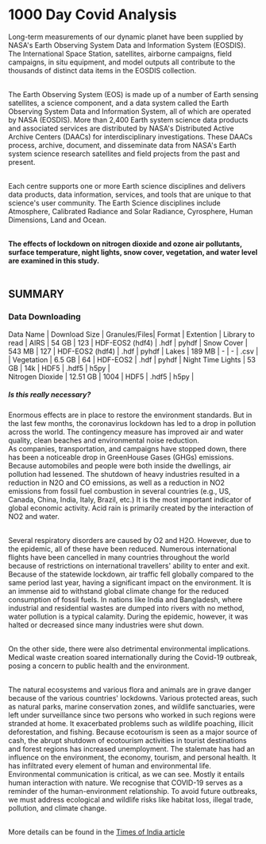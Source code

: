 # 1000 Day Covid Analysis
Long-term measurements of our dynamic planet have been supplied by NASA's Earth Observing System Data and Information System (EOSDIS). The International Space Station, satellites, airborne campaigns, field campaigns, in situ equipment, and model outputs all contribute to the thousands of distinct data items in the EOSDIS collection.<br><br>

The Earth Observing System (EOS) is made up of a number of Earth sensing satellites, a science component, and a data system called the Earth Observing System Data and Information System, all of which are operated by NASA (EOSDIS). More than 2,400 Earth system science data products and associated services are distributed by NASA's Distributed Active Archive Centers (DAACs) for interdisciplinary investigations. These DAACs process, archive, document, and disseminate data from NASA's Earth system science research satellites and field projects from the past and present.<br><br>

Each centre supports one or more Earth science disciplines and delivers data products, data information, services, and tools that are unique to that science's user community. The Earth Science disciplines include Atmosphere, Calibrated Radiance and Solar Radiance, Cyrosphere, Human Dimensions, Land and Ocean.<br><br>

**The effects of lockdown on nitrogen dioxide and ozone air pollutants, surface temperature, night lights, snow cover, vegetation, and water level are examined in this study.**<br><br>

## SUMMARY
### Data Downloading
Data Name         | Download Size | Granules/Files| Format          | Extention | Library to read |
AIRS              | 54 GB         | 123           | HDF-EOS2 (hdf4) | .hdf      | pyhdf           |
Snow Cover        | 543 MB        | 127           | HDF-EOS2 (hdf4) | .hdf      | pyhdf           |
Lakes             | 189 MB        | -             | -               | .csv      |                 |
Vegetation        | 6.5 GB        | 64            | HDF-EOS2        | .hdf      | pyhdf           |
Night Time Lights | 53 GB         | 14k           | HDF5            | .hdf5     | h5py            |  
Nitrogen Dioxide  | 12.51 GB      | 1004          | HDF5            | .hdf5     | h5py            |


##### Is this really necessary?<br>
Enormous effects are in place to restore the environment standards. But in the last few months, the coronavirus lockdown has led to a drop in pollution across the world. The contingency measure has improved air and water quality, clean beaches and environmental noise reduction.<br> As companies, transportation, and campaigns have stopped down, there has been a noticeable drop in GreenHouse Gases (GHGs) emissions. Because automobiles and people were both inside the dwellings, air pollution had lessened. The shutdown of heavy industries resulted in a reduction in N2O and CO emissions, as well as a reduction in NO2 emissions from fossil fuel combustion in several countries (e.g., US, Canada, China, India, Italy, Brazil, etc.) It is the most important indicator of global economic activity. Acid rain is primarily created by the interaction of NO2 and water.<br><br>

Several respiratory disorders are caused by O2 and H2O. However, due to the epidemic, all of these have been reduced. Numerous international flights have been cancelled in many countries throughout the world because of restrictions on international travellers' ability to enter and exit. Because of the statewide lockdown, air traffic fell globally compared to the same period last year, having a significant impact on the environment. It is an immense aid to withstand global climate change for the reduced consumption of fossil fuels. In nations like India and Bangladesh, where industrial and residential wastes are dumped into rivers with no method, water pollution is a typical calamity. During the epidemic, however, it was halted or decreased since many industries were shut down.<br><br>

On the other side, there were also detrimental environmental implications. Medical waste creation soared internationally during the Covid-19 outbreak, posing a concern to public health and the environment.<br><br>

The natural ecosystems and various flora and animals are in grave danger because of the various countries' lockdowns. Various protected areas, such as natural parks, marine conservation zones, and wildlife sanctuaries, were left under surveillance since two persons who worked in such regions were stranded at home. It exacerbated problems such as wildlife poaching, illicit deforestation, and fishing. Because ecotourism is seen as a major source of cash, the abrupt shutdown of ecotourism activities in tourist destinations and forest regions has increased unemployment. The stalemate has had an influence on the environment, the economy, tourism, and personal health. It has infiltrated every element of human and environmental life. Environmental communication is critical, as we can see. Mostly it entails human interaction with nature. We recognise that COVID-19 serves as a reminder of the human-environment relationship. To avoid future outbreaks, we must address ecological and wildlife risks like habitat loss, illegal trade, pollution, and climate change.<br><br>
 
More details can be found in the [Times of India article](https://timesofindia.indiatimes.com/readersblog/world-of-words/covid-19-and-its-impact-on-environment-34088/)
